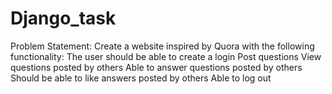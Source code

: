 # Django_task
Problem Statement:  Create a website inspired by Quora with the following functionality: The user should be able to create a login Post questions View questions posted by others  Able to answer questions posted by others Should be able to like answers posted by others Able to log out
